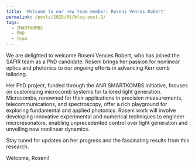 ```yaml
---
title: 'Welcome to our new team member: Roseni Vences Robert'
permalink: /posts/2025/01/blog-post-1/
tags:
  - SMARTKOMBS
  - PhD
  - Team
---
```


We are delighted to welcome Roseni Vences Robert, who has joined the SAFIR team as a PhD candidate. Roseni brings her passion for nonlinear optics and photonics to our ongoing efforts in advancing Kerr comb tailoring.

Her PhD project, funded through the ANR SMARTKOMBS initiative, focuses on customizing microcomb systems for tailored light generation. Microcombs, renowned for their applications in precision measurements, telecommunications, and spectroscopy, offer a rich playground for exploring fundamental and applied photonics. Roseni work will involve developing innovative experimental and numerical techniques to engineer microresonators, enabling unprecedented control over light generation and unveiling new nonlinear dynamics.

Stay tuned for updates on her progress and the fascinating results from this research.

Welcome, Roseni!